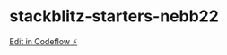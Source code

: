 # stackblitz-starters-nebb22

[Edit in Codeflow ⚡️](https://stackblitz.com/~/github.com/alexandrapierson/stackblitz-starters-nebb22)